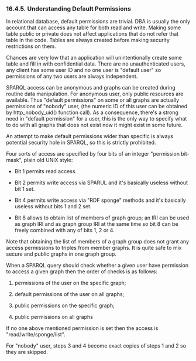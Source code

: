 <div>

<div>

<div>

<div>

### 16.4.5. Understanding Default Permissions

</div>

</div>

</div>

In relational database, default permissions are trivial. DBA is usually
the only account that can access any table for both read and write.
Making some table public or private does not affect applications that do
not refer that table in the code. Tables are always created before
making security restrictions on them.

Chances are very low that an application will unintentionally create
some table and fill in with confidential data. There are no
unauthenticated users, any client has some user ID and no one user is
"default user" so permissions of any two users are always independent.

SPARQL access can be anonymous and graphs can be created during routine
data manipulation. For anonymous user, only public resources are
available. Thus "default permissions" on some or all graphs are actually
permissions of "nobody" user, (the numeric ID of this user can be
obtained by http_nobody_uid() function call). As a consequence, there's
a strong need in "default permission" for a user, this is the only way
to specify what to do with all graphs that does not exist now it might
exist in some future.

An attempt to make default permissions wider than specific is always
potential security hole in SPARQL, so this is strictly prohibited.

Four sorts of access are specified by four bits of an integer
"permission bit-mask", plain old UNIX style:

<div>

- Bit 1 permits read access.

- Bit 2 permits write access via SPARUL and it's basically useless
  without bit 1 set.

- Bit 4 permits write access via "RDF sponge" methods and it's basically
  useless without bits 1 and 2 set.

- Bit 8 allows to obtain list of members of graph group; an IRI can be
  used as graph IRI and as graph group IRI at the same time so bit 8 can
  be freely combined with any of bits 1, 2 or 4.

</div>

Note that obtaining the list of members of a graph group does not grant
any access permissions to triples from member graphs. It is quite safe
to mix secure and public graphs in one graph group.

When a SPARQL query should check whether a given user have permission to
access a given graph then the order of checks is as follows:

<div>

1.  permissions of the user on the specific graph;

2.  default permissions of the user on all graphs;

3.  public permissions on the specific graph;

4.  public permissions on all graphs

</div>

If no one above mentioned permission is set then the access is
"read/write/sponge/list".

For "nobody" user, steps 3 and 4 become exact copies of steps 1 and 2 so
they are skipped.

</div>

